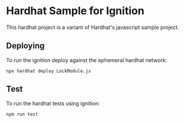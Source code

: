 # Hardhat Sample for Ignition

This hardhat project is a variant of Hardhat's javascript sample project.

## Deploying

To run the ignition deploy against the ephemeral hardhat network:

```shell
npx hardhat deploy LockModule.js
```

## Test

To run the hardhat tests using ignition:

```shell
npm run test
```
